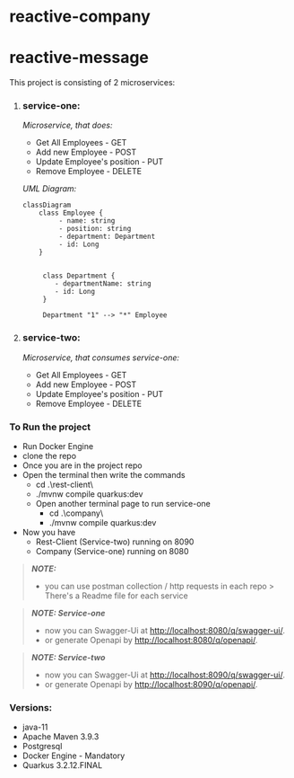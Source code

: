 # reactive-company
# reactive-message

This project is consisting of 2 microservices:

1. ### **service-one**:

    _Microservice, that does:_
      * Get All Employees - GET
      * Add new Employee - POST
      * Update Employee's position - PUT
      * Remove Employee - DELETE
      
     _UML Diagram:_

    ```mermaid
    classDiagram
        class Employee {
             - name: string
             - position: string
             - department: Department
             - id: Long
        }
         
         
         class Department {
            - departmentName: string
            - id: Long
         }
         
         Department "1" --> "*" Employee
    ```

2. ### **service-two**:
   _Microservice, that consumes service-one:_
     * Get All Employees - GET
     * Add new Employee - POST
     * Update Employee's position - PUT
     * Remove Employee - DELETE

### To Run the project
* Run Docker Engine
* clone the repo
* Once you are in the project repo
* Open the terminal then write the commands
  * cd .\rest-client\
  * ./mvnw compile quarkus:dev
  * Open another terminal page to run service-one
    * cd .\company\
    * ./mvnw compile quarkus:dev
* Now you have
    * Rest-Client (Service-two) running on 8090
    * Company (Service-one) running on 8080

> **_NOTE:_**
> * you can use postman collection / http requests in each repo
    > There's a Readme file for each service

> **_NOTE: Service-one_**
> * now you can Swagger-Ui at <http://localhost:8080/q/swagger-ui/>.
> * or generate Openapi by <http://localhost:8080/q/openapi/>.


> **_NOTE: Service-two_**
> * now you can Swagger-Ui at <http://localhost:8090/q/swagger-ui/>.
> * or generate Openapi by <http://localhost:8090/q/openapi/>.


### Versions:
* java-11
* Apache Maven 3.9.3
* Postgresql
* Docker Engine - Mandatory
* Quarkus 3.2.12.FINAL

